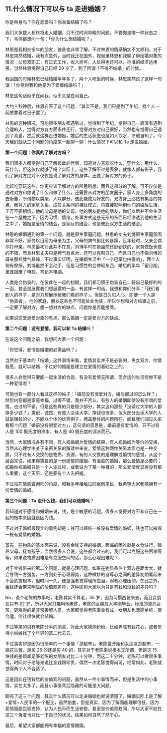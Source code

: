 ## 11.什么情况下可以与 ta 走进婚姻？
你是单身吗？你在恋爱吗？你准备结婚了吗？


我们大多数人都终将走入婚姻，只不过时间早晚的问题，不管你是哪一种状态之下，韦伟都想问一句：「你为什么想结婚呢？」


林恩是我相交多年的朋友，彼此也非常了解，不过林恩的情感确实不太顺利。对于林恩突然结婚，我有点意外，当时我正在国外，视频里林恩和我聊了聊结婚对象的情况：父母双职工，有正式工作，收入尚可，人长得也还可以，标准的经济适用男。当然林恩觉得自己已经 29 岁了，到了所谓「不得不结婚」的时候。


我回国的时候林恩已经结婚半年多了，两个人吃饭的时候，林恩突然说了这样一句话：「你觉得我和他是为了爱情结婚吗？」


林恩这句话似乎在问我，似乎又是在问自己。


大约三秒钟后，林恩自答了这个问题：「其实不是，我们只是到了年纪，找个人一起依靠着过日子罢了」


林恩的这种情况，可能很多朋友都遇到过，觉得到了年纪，觉得自己一直没有遇到合适的人，觉得对方各方面条件还行，觉得对方对自己很好，当然也有觉得自己遇到了真爱，然后就这样走进婚姻，婚后的生活状态也是如人饮水，冷暖自知了。今天我们就从三个问题的角度来一起聊一聊：什么情况下可以和 Ta 走进婚姻。


**第一个问题：你真的了解对方吗？**


我们很多人都觉得自己了解彼此的伴侣，知道对方喜欢吃什么，穿什么，用什么，玩什么，但这仅仅就够了吗？实际上，这些了解不过是表象，就像人都有影子，我们了解对方绝对不仅仅是说了解对方的身体，还要了解对方的影子。


比起吃穿玩这些，你更应该了解对方的所思所想，而且这部分的了解，可不仅仅是通过对方和你说了什么和做了什么，还需要从对方的朋友圈子，家人身上多角度的去衡量，所谓物以类聚，人以群分，彼此能成为好友的，双方身上必然有集合的特点，而对方的家庭关系、成员关系间的相处模式，将直接影响到你们的婚后生活，千万不要相信，他的父母是他的父母，他的朋友是他的朋友，你们以后并不会生活在一个屋檐之下。因为习惯、情绪，处事方式这些无形的东西已经渗透到他的生活之中了，婚姻是爱情的结合，是家庭的结合，也是彼此双方生活的结合。


林恩的婚姻遇到的第一个问题，就是原生家庭问题。林恩的丈夫刘博原生家庭氛围非常不好，家务以目前为母亲为主，父母的脾气都比较暴躁，且年轻时，父亲会偶尔打母亲。林恩最初对此并不在意，刘博平时在她面前还挺勤快的，家务做饭也做的不错，而且林恩丈夫只是脾气有点大，还可以克制自己，而且自己也不像刘博的母亲那样脾气暴躁，不过事实证明，在婚姻生活中「一个巴掌也拍得响」，两个人稍有摩擦，刘博虽然不会动手，但是习惯性的会帅砸东西，婚后的半年「蜜月期」里就报废了电视、笔记本电脑。


人类是会伪装的。在彼此在一起的初期，我们都习惯于伪装自己，将自己最好的的一面，甚至是展露我们想展露的一面，有这样一句话，我想和你们分享：「我们看到人的样子，是对方想展示给我们看的样子」。但是日久见人心，即便一个人是「伪装者」，他的家庭，朋友这些也不可能处处伪装，所以你想和对方结婚之前，一定要了解对方，想一想对方的缺点、问题你是否能接受。


如果说恋爱是爱对象的有点，那么婚姻一定是爱对方的缺点。


**第二个问题：没有爱情，我可以和 Ta 结婚**吗？


在说这个问题之前，我想问大家一个问题：


「你觉得，爱情是婚姻的必需品吗？」


当然对于基本的「结婚」这件事情来看，爱情其实并不是必要的，男女双方，你情我愿，就可以结婚，不过好的婚姻是建立在爱情的基础之上的。


很多人会觉得只要能一起生活的合适，有没有爱情无所谓，但合适的生活何尝不是一种爱情呢？


可能也有一部分人看过这样的帖子：「婚前没有很爱对方，婚后都过的怎么样？」然后内容都是家庭幸福，过得不错。我并不否认，有些人的婚姻即使没有所谓的爱情，也过的不错，但是这些真的只是极少部分，其实这和那些「没读过大学的人都挣多少钱？」类似，诚然，有些人没读大学，挣钱也很多，但大部分没读大学的人就是赚钱的少，不能以个体的优秀例子，掩盖整体的问题所在，而且我们回过头来看那个问题「婚前没有很爱对方」，这句话的意思是，婚前是有爱情的，只不过有人是 100 摄氏度的沸水，有人是 40 摄氏度的温水而已。


当然，大家情况各有不同，有人视婚姻为爱情的结果，有人视婚姻为等价的交换，当然从心理学中关于亲密关系的解读中来说，爱情这种两性关系本质也是一种交换，只不过有人交换的是物质、资源，有的人交换的是理解或愉悦的感觉，从这个层面来说，如果你需要的是一份感情的婚姻，有温度的婚姻，那么爱情是必要的；如果你视婚姻只是一个人生过程，或者说为了某一种目的，那么爱情就显得没有那么重要，这个天平，还是要有个人去把握。


不过站在情感咨询师的角度，和我多年接触过的案例来说，我希望大家都能拥有一份爱情的婚姻。


**第三个问题：Ta 没什么钱，我们可以结婚吗**？


我知道对于感情和婚姻来说，钱，是个敏感的话题，很多人觉得对方不和自己在一起的根本原因就是因为钱。


不过对于婚姻最现实的事例却是：钱可以缔结一桩没有爱情的婚姻，钱也可以摧毁一桩有爱情的婚姻。


首先，在物质的基本面来说，没有金钱支持的婚姻，面临的困难就是衣食住行、赡养父母，抚育孩子，当然很多人会说，这些都会过去的，我们可以克服这些困难等等，如果说物质困难是有克服空间的话，那么心理困难呢？


对于金钱带来的第二个问题，就是心理问题。如果在物质条件上双方差距太大，就会导致一方强势，一方则处于心理弱势，这种微妙的自尊心之间的差异初期看起来不会危害根本，但时间一久，便是强者觉得理所应当，弱者心理压抑。在此之外，金钱还会带来明显的价值观差异，这种区别大家以为只是有钱和没钱的差异吗？


No，说个老陈的故事吧，老陈其实不算老，35 岁，因为习惯西装来去，而且女朋友只有 22 岁，所以大家打趣叫他老陈，老陈的女朋友大学刚毕业，标准的漂亮女孩，更难得的是非常善解人意，大家都觉得老陈事业有成，女朋友也漂亮单纯，很合适，估计很快就会结婚。


不过等来的只有老陈分手的消息，对此大家猜测纷纷，比如老陈有钱花心，或者觉得小姑娘找了个年轻的富二代云云。


不过事实却是因为很简单的一个事情「逛超市」。老陈最开始和女朋友逛超市，一瓶花生酱，是买 25 的还是买 40 的，其实对于老陈来说根本无所谓，但是这 15 块钱的差距却足够老陈的女朋友对比二十分钟，而这二十分钟，老陈可以做很多事情，时间对于老陈来说比金钱跟珍贵，偶然一次老陈觉得尚可，经常如此，老陈就觉得两个人不合适了。


这是因此在钱背后的价值观的问题，虽然从一件小事情而来，但是生活中的小事情，实在太多了，而且小事情背后隐藏的可能是大问题。


聊完了这三个问题，其实什么情况可以走进婚姻也就说清楚了，婚姻实际上是了解+爱情+人民币的一个配比，虽然俗套，但是真实，因为了解而能理解信任，因为爱情而能包容支持，认为人民币而生活安稳，甚至是价值观趋同，所以大家不妨在这三个角度也对比一下自己的状况，结果如何自然了然于心。


最后，希望大家都能拥有幸福的爱情婚姻。

